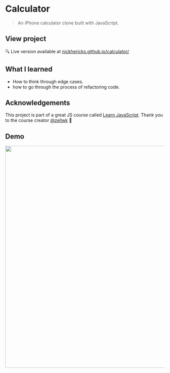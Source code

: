 # Calculator
> An iPhone calculator clone built with JavaScript.

## View project
 :mag: Live version available at [nickhericks.github.io/calculator/](https://nickhericks.github.io/calculator/)

## What I learned
- How to think through edge cases.
- how to go through the process of refactoring code.

## Acknowledgements
This project is part of a great JS course called [Learn JavaScript](https://learnjavascript.today/). Thank you to the course creator [@zellwk](https://github.com/zellwk) :raised_hands:

## Demo
<img src="https://raw.githubusercontent.com/zellwk/jsf/master/images/components/calculator/edge/op-after-eq.gif?token=ABx4QaustWHog3Araf4JYVbLEWiCvRuIks5cke6UwA%3D%3D" width="700">
